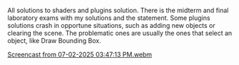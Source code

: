 All solutions to shaders and plugins solution. There is the midterm and final laboratory exams with my solutions and the statement.
Some plugins solutions crash in opportune situations, such as adding new objects or clearing the scene. The problematic ones are usually
the ones that select an object, like Draw Bounding Box.

[Screencast from 07-02-2025 03:47:13 PM.webm](https://github.com/user-attachments/assets/e318b09f-97a8-48cb-a6ca-7f6903a69f9c)
